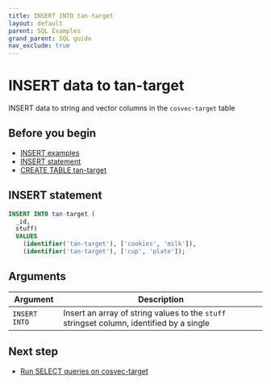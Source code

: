 ```yaml
---
title: INSERT INTO tan-target
layout: default
parent: SQL Examples
grand_parent: SQL guide
nav_exclude: true
---
```


# INSERT data to tan-target

INSERT data to string and vector columns in the `cosvec-target` table

## Before you begin
* [INSERT examples](/docs/sql-guide/examples/sql-eg-insert/sql-eg-insert-home#insert-statements)
* [INSERT statement](/docs/sql-guide/statements/statement-insert)
* [CREATE TABLE tan-target](/docs/sql-guide/examples/sql-eg-table/sql-eg-table-create-tan-target)

## INSERT statement

```sql
INSERT INTO tan-target (
  _id,
  stuff)
  VALUES
    (identifier('tan-target'), ['cookies', 'milk']),
    (identifier('tan-target'), ['cup', 'plate']);
```

## Arguments

| Argument | Description |
|---|---|
| `INSERT INTO` | Insert an array of string values to the `stuff` stringset column, identified by a single  |


## Next step

* [Run SELECT queries on cosvec-target](/docs/sql-guide/examples/sql-eg-select/sql-eg-select-from-cosvec-target)
